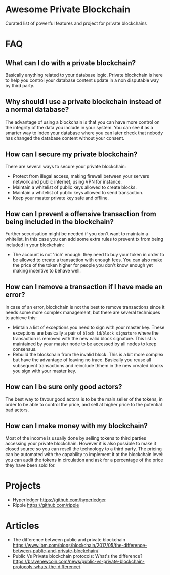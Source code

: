 # Awesome Private Blockchain
Curated list of powerful features and project for private blockchains

# FAQ

## What can I do with a private blockchain?
Basically anything related to your database logic. Private blockchain is here to help you control your database content update in a non disputable way by third party.

## Why should I use a private blockchain instead of a normal database?
The advantage of using a blockchain is that you can have more control on the integrity of the data you include in your system. You can see it as a smarter way to index your database where you can later check that nobody has changed the database content without your consent.

## How can I secure my private blockchain?
There are several ways to secure your private blockchain:
- Protect from illegal access, making firewall between your servers network and public internet, using VPN for instance.
- Maintain a whitelist of public keys allowed to create blocks.
- Maintain a whitelist of public keys allowed to send transaction.
- Keep your master private key safe and offline.

## How can I prevent a offensive transaction from being included in the blockchain?
Further securisation might be needed if you don't want to maintain a whitelist. In this case you can add some extra rules to prevent tx from being included in your blockchain:
- The account is not 'rich' enough: they need to buy your token in order to be allowed to create a transaction with enough fees. You can also make the price of the token higher for people you don't know enough yet making incentive to behave well.


## How can I remove a transaction if I have made an error?
In case of an error, blockchain is not the best to remove transactions since it needs some more complex management, but there are several techniques to achieve this:
- Mintain a list of exceptions you need to sign with your master key. These exceptions are basically a pair of `block id`/`block signature` where the transaction is removed with the new valid block signature. This list is maintained by your master node to be accessed by all nodes to keep consensus.
- Rebuild the blockchain from the invalid block. This is a bit more complex but have the advantage of leaving no trace. Basically you reuse all subsequent transactions and reinclude thhem in the new created blocks you sign with your master key.


## How can I be sure only good actors?
The best way to favour good actors is to be the main seller of the tokens, in order to be able to control the price, and sell at higher price to the potential bad actors.

## How can I make money with my blockchain?
Most of the income is usually done by selling tokens to third parties accessing your private blockchain. However it is also possible to make it closed source so you can resell the technology to a third party. The pricing can be automated with the capability to implement it at the blockchain level: you can audit the tokens in circulation and ask for a percentage of the price they have been sold for.


# Projects
- Hyperledger https://github.com/hyperledger
- Ripple https://github.com/ripple

# Articles
- The difference between public and private blockchain https://www.ibm.com/blogs/blockchain/2017/05/the-difference-between-public-and-private-blockchain/
- Public Vs Private blockchain protocols: What's the difference?
https://bravenewcoin.com/news/public-vs-private-blockchain-protocols-whats-the-difference/


